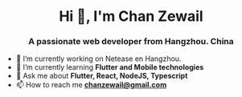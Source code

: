<h1 align="center">Hi 👋, I'm Chan Zewail</h1>
<h3 align="center">A passionate web developer from Hangzhou. China</h3>

- 🔭 I’m currently working on Netease en Hangzhou.
- 🌱 I’m currently learning **Flutter and Mobile technologies**
- 💬 Ask me about **Flutter, React, NodeJS, Typescript**
- 📫 How to reach me **chanzewail@gmail.com**

